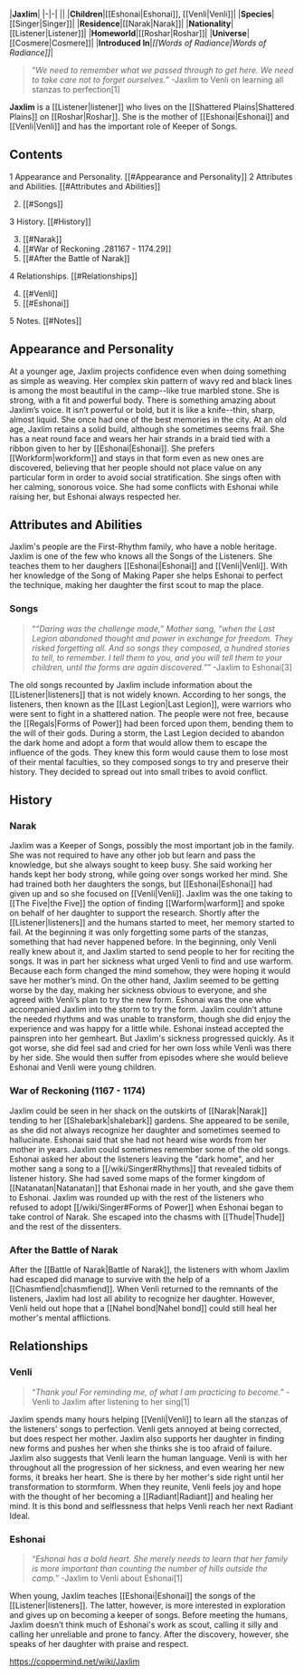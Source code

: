 |**Jaxlim**|
|-|-|
||
|**Children**|[[Eshonai\|Eshonai]], [[Venli\|Venli]]|
|**Species**|[[Singer\|Singer]]|
|**Residence**|[[Narak\|Narak]]|
|**Nationality**|[[Listener\|Listener]]|
|**Homeworld**|[[Roshar\|Roshar]]|
|**Universe**|[[Cosmere\|Cosmere]]|
|**Introduced In**|*[[Words of Radiance\|Words of Radiance]]*|

>“*We need to remember what we passed through to get here. We need to take care not to forget ourselves.*”
\-Jaxlim to Venli on learning all stanzas to perfection[1]


**Jaxlim** is a [[Listener\|listener]] who lives on the [[Shattered Plains\|Shattered Plains]] on [[Roshar\|Roshar]]. She is the mother of [[Eshonai\|Eshonai]] and [[Venli\|Venli]] and has the important role of Keeper of Songs.

## Contents

1 Appearance and Personality. [[#Appearance and Personality]] 
2 Attributes and Abilities. [[#Attributes and Abilities]] 

2. [[#Songs]] 


3 History. [[#History]] 

3. [[#Narak]] 
3. [[#War of Reckoning .281167 - 1174.29]] 
3. [[#After the Battle of Narak]] 


4 Relationships. [[#Relationships]] 

4. [[#Venli]] 
4. [[#Eshonai]] 


5 Notes. [[#Notes]] 


## Appearance and Personality
At a younger age, Jaxlim projects confidence even when doing something as simple as weaving. Her complex skin pattern of wavy red and black lines is among the most beautiful in the camp--like true marbled stone. She is strong, with a fit and powerful body. There is something amazing about Jaxlim’s voice. It isn’t powerful or bold, but it is like a knife--thin, sharp, almost liquid. She once had one of the best memories in the city.
At an old age, Jaxlim retains a solid build, although she sometimes seems frail. She has a neat round face and wears her hair strands in a braid tied with a ribbon given to her by [[Eshonai\|Eshonai]]. She prefers [[Workform\|workform]] and stays in that form even as new ones are discovered, believing that her people should not place value on any particular form in order to avoid social stratification. She sings often with her calming, sonorous voice. She had some conflicts with Eshonai while raising her, but Eshonai always respected her.

## Attributes and Abilities
Jaxlim's people are the First-Rhythm family, who have a noble heritage. Jaxlim is one of the few who knows all the Songs of the Listeners. She teaches them to her daughers [[Eshonai\|Eshonai]] and [[Venli\|Venli]]. With her knowledge of the Song of Making Paper she helps Eshonai to perfect the technique, making her daughter the first scout to map the place.

### Songs
>“*“Daring was the challenge made,” Mother sang, “when the Last Legion abandoned thought and power in exchange for freedom. They risked forgetting all. And so songs they composed, a hundred stories to tell, to remember. I tell them to you, and you will tell them to your children, until the forms are again discovered.”*”
\-Jaxlim to Eshonai[3]


The old songs recounted by Jaxlim include information about the [[Listener\|listeners]] that is not widely known. According to her songs, the listeners, then known as the [[Last Legion\|Last Legion]], were warriors who were sent to fight in a shattered nation. The people were not free, because the [[Regals\|Forms of Power]] had been forced upon them, bending them to the will of their gods. During a storm, the Last Legion decided to abandon the dark home and adopt a form that would allow them to escape the influence of the gods. They knew this form would cause them to lose most of their mental faculties, so they composed songs to try and preserve their history. They decided to spread out into small tribes to avoid conflict.

## History
### Narak
Jaxlim was a Keeper of Songs, possibly the most important job in the family. She was not required to have any other job but learn and pass the knowledge, but she always sought to keep busy. She said working her hands kept her body strong, while going over songs worked her mind. She had trained both her daughters the songs, but [[Eshonai\|Eshonai]] had given up and so she focused on [[Venli\|Venli]]. Jaxlim was the one taking to [[The Five\|the Five]] the option of finding [[Warform\|warform]] and spoke on behalf of her daughter to support the research.
Shortly after the [[Listener\|listeners]] and the humans started to meet, her memory started to fail. At the beginning it was only forgetting some parts of the stanzas, something that had never happened before. In the beginning, only Venli really knew about it, and Jaxlim started to send people to her for reciting the songs. It was in part her sickness what urged Venli to find and use warform. Because each form changed the mind somehow, they were hoping it would save her mother’s mind. On the other hand, Jaxlim seemed to be getting worse by the day, making her sickness obvious to everyone, and she agreed with Venli’s plan to try the new form.
Eshonai was the one who accompanied Jaxlim into the storm to try the form. Jaxlim couldn’t attune the needed rhythms and was unable to transform, though she did enjoy the experience and was happy for a little while. Eshonai instead accepted the painspren into her gemheart. But Jaxlim's sickness progressed quickly. As it got worse, she did feel sad and cried for her own loss while Venli was there by her side. She would then suffer from episodes where she would believe Eshonai and Venli were young children.

### War of Reckoning (1167 - 1174)
Jaxlim could be seen in her shack on the outskirts of [[Narak\|Narak]] tending to her [[Shalebark\|shalebark]] gardens. She appeared to be senile, as she did not always recognize her daughter and sometimes seemed to hallucinate. Eshonai said that she had not heard wise words from her mother in years. Jaxlim could sometimes remember some of the old songs. Eshonai asked her about the listeners leaving the "dark home", and her mother sang a song to a [[/wiki/Singer#Rhythms]] that revealed tidbits of listener history. She had saved some maps of the former kingdom of [[Natanatan\|Natanatan]] that Eshonai made in her youth, and she gave them to Eshonai. Jaxlim was rounded up with the rest of the listeners who refused to adopt [[/wiki/Singer#Forms of Power]] when Eshonai began to take control of Narak. She escaped into the chasms with [[Thude\|Thude]] and the rest of the dissenters.

### After the Battle of Narak
After the [[Battle of Narak\|Battle of Narak]], the listeners with whom Jaxlim had escaped did manage to survive with the help of a [[Chasmfiend\|chasmfiend]]. When Venli returned to the remnants of the listeners, Jaxlim had lost all ability to recognize her daughter. However, Venli held out hope that a [[Nahel bond\|Nahel bond]] could still heal her mother's mental afflictions.

## Relationships
### Venli
>“*Thank you! For reminding me, of what I am practicing to become.*”
\-Venli to Jaxlim after listening to her sing[1]


Jaxlim spends many hours helping [[Venli\|Venli]] to learn all the stanzas of the listeners' songs to perfection. Venli gets annoyed at being corrected, but does respect her mother. Jaxlim also supports her daughter in finding new forms and pushes her when she thinks she is too afraid of failure. Jaxlim also suggests that Venli learn the human language.
Venli is with her throughout all the progression of her sickness, and even wearing her new forms, it breaks her heart. She is there by her mother's side right until her transformation to stormform. When they reunite, Venli feels joy and hope with the thought of her becoming a [[Radiant\|Radiant]] and healing her mind. It is this bond and selflessness that helps Venli reach her next Radiant Ideal.

### Eshonai
>“*Eshonai has a bold heart. She merely needs to learn that her family is more important than counting the number of hills outside the camp.*”
\-Jaxlim to Venli about Eshonai[1]


When young, Jaxlim teaches [[Eshonai\|Eshonai]] the songs of the [[Listener\|listeners]]. The latter, however, is more interested in exploration and gives up on becoming a keeper of songs. Before meeting the humans, Jaxlim doesn’t think much of Eshonai's work as scout, calling it silly and calling her unreliable and prone to fancy. After the discovery, however, she speaks of her daughter with praise and respect.



https://coppermind.net/wiki/Jaxlim